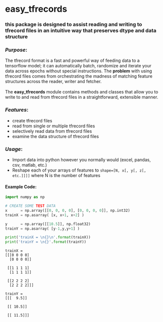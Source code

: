 # easy_tfrecords

### this package is designed to assist reading and writing to tfrecord files in an intuitive way that preserves dtype and data structure

### _Purpose_:<br>
The tfrecord format is a fast and powerful way of feeding data to a tensorflow model; it can automatically batch, randomize and iterate your data across epochs without special instructions. The **problem** with using tfrecord files comes from orchestrating the madness of matching feature structures across the reader, writer and fetcher.
<br><br>
The **easy_tfrecords** module contains methods and classes that allow you to write to and read from tfrecord files in a straightforward, extensible manner.

### _Features_:<br>
- create tfrecord files
- read from single or multiple tfrecord files
- selectively read data from tfrecord files
- examine the data structure of tfrecord files


### _Usage_:<br>
- Import data into python however you normally would (excel, pandas, csv, matlab, etc.)
- Reshape each of your arrays of features to `shape=[N, x[, y[, z[, etc.]]]]` where N is the number of features

#### Example Code:

```python
import numpy as np

# CREATE SOME TEST DATA
x      = np.array([[0, 0, 0, 0], [0, 0, 0, 0]], np.int32)
trainX = np.asarray( [x, x+1, x+2] )

y      = np.array([[10.5]], np.float32)
trainY = np.asarray( [y-1,y,y+1] )

print('trainX = \n{}\n'.format(trainX))
print('trainY = \n{}'.format(trainY))
```

    trainX = 
    [[[0 0 0 0]
      [0 0 0 0]]
    
     [[1 1 1 1]
      [1 1 1 1]]
    
     [[2 2 2 2]
      [2 2 2 2]]]
    
    trainY = 
    [[[  9.5]]
    
     [[ 10.5]]
    
     [[ 11.5]]]
    
